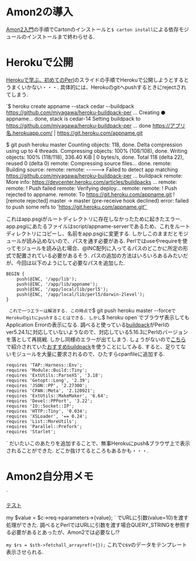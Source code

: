 # Amon2の導入
[Amon2入門](https://github.com/perl-entrance-org/Perl-Entrance-Textbook/blob/master/amon2/1.md)の手順でCartonのインストールと`$ carton install`による依存モジュールのインストールまで終わらせる.

# Herokuで公開
[Herokuで学ぶ、初めてのPerl](http://sssslide.com/speakerdeck.com/akiym/herokudexue-bu-chu-metefalseperl#105)のスライドの手順でHerokuで公開しようとするとうまくいかない・・・.
具体的には、Herokuのgitへpushするときにrejectされてしまう.

`$ heroku create appname --stack cedar --buildpack https://github.com/miyagawa/heroku-buildpack-per …
Creating ⬢ appname... done, stack is cedar-14
Setting buildpack to https://github.com/miyagawa/heroku-buildpack-per … done
https://アプリ名.herokuapp.com/ | https://git.heroku.com/appname.git

$ git push heroku master
Counting objects: 118, done.
Delta compression using up to 4 threads.
Compressing objects: 100% (108/108), done.
Writing objects: 100% (118/118), 336.40 KiB | 0 bytes/s, done.
Total 118 (delta 22), reused 0 (delta 0)
remote: Compressing source files... done.
remote: Building source:
remote: 
remote: -----> Failed to detect app matching https://github.com/miyagawa/heroku-buildpack-per … buildpack
remote: More info: https://devcenter.heroku.com/articles/buildpacks …
remote: 
remote: ! Push failed
remote: Verifying deploy...
remote: 
remote: ! Push rejected to appname.
remote: 
To https://git.heroku.com/appname.git
! [remote rejected] master -> master (pre-receive hook declined)
error: failed to push some refs to 'https://git.heroku.com/appname.git'`

これはapp.psgiがルートディレクトリに存在しなかったために起きたエラー.
app.psgiにあたるファイルはscript/appname-serverであるため、これをルートディレクトリにコピーし、名前をapp.psgiに変更する.
しかしこのままだとモジュールが読み込めないので、パスを通す必要がある.
Perlではuseやrequireを使ってモジュールを読み込む場合、@INC配列に入ってるパスのどこかに所定の形式で配置されている必要があるそう.
パスの追加の方法はいろいろあるみたいだが、今回は以下のようにして必要なパスを追加した.

```html:app.psgi
BEGIN {
    push(@INC, '/app/lib');
    push(@INC, '/app/lib/appname');
    push(@INC, '/app/local/lib/perl5');
    push(@INC, '/app/local/lib/perl5/darwin-2level');
}
```
`
これで一つエラーは解消する.
この時点で`$ git push heroku master --force`でHerokuのgitにpushすることはできる.
しかし`$ heroku open`でブラウザ表示してもApplication Errorの表示になる.
調べると使っている[buildpack](https://github.com/miyagawa/heroku-buildpack-perl/tree/carton)がPerlのver5.24.1に対応していないようなので、対応している5.16.3にPerlのバージョンを落として再挑戦.
しかし同様のエラーが出てしまう.
しょうがないので[こちら](http://qiita.com/vzvu3k6k/items/6d893462c790742ed230)で紹介されていた[おすすめbuildpack](https://github.com/pnu/heroku-buildpack-perl)を使うことにしてみる.
すると、足りてないモジュールを大量に要求されるので、ひたすらcpanfileに追加する.
```html:cpanfile
requires 'TAP::Harness::Env';
requires 'Module::Build::Tiny';
requires 'ExtUtils::ParseXS', '3.18';
requires 'Getopt::Long', '2.39';
requires 'JSON::PP', '2.27300';
requires 'CPAN::Meta', '2.120921';
requires 'ExtUtils::MakeMaker', '6.64';
requires 'Devel::PPPort', '3.22';
requires 'IO::Socket::IP';
requires 'HTTP::Tiny', '0.034';
requires 'XSLoader', '== 0.24';
requires 'List::MoreUtils';
requires 'Parallel::Prefork';
requires 'Starlet';
```
`
だいたいこのあたりを追加することで、無事Herokuにpush&ブラウザ上で表示されることができた.
どこか抜けてるところもあるかも・・・.

# Amon2自分用メモ
`
<p><a href="/test_data?value=10">テスト</a></p>
my $value = $c->req->parameters->{value};
`
でURLに引数(value=10)を渡す処理ができた.
調べるとPerlではURLに引数を渡す場合QUERY_STRINGを参照する必要があるとあったが、Amon2では必要なし!?

`my $rs = $sth->fetchall_arrayref(+{});`
これでcsvのデータをテンプレート表示させられる.





